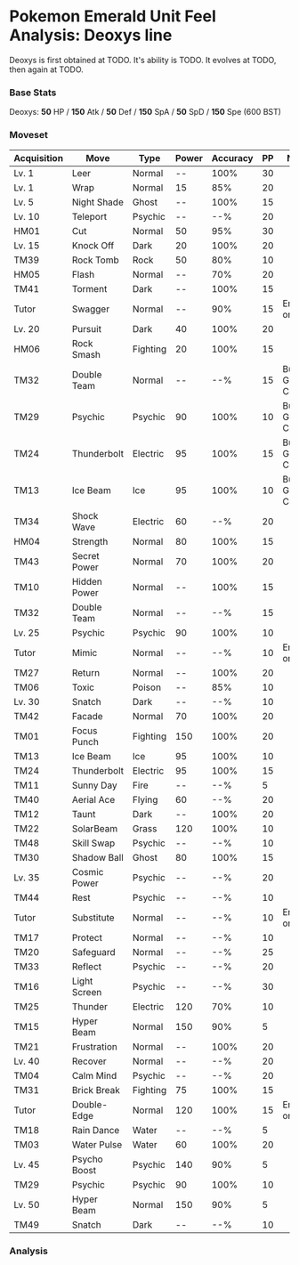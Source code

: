 # Pokemon Emerald Unit Feel Analysis: Deoxys line

Deoxys is first obtained at TODO. It's ability is TODO. It evolves at TODO, then again at TODO.

### Base Stats

Deoxys: **50** HP / **150** Atk / **50** Def / **150** SpA / **50** SpD / **150** Spe (600 BST)

### Moveset

|Acquisition|Move        |Type    |Power|Accuracy|PP |Notes                    |
|---        |---         |---     |---  |---     |---|---                      |
|Lv. 1      |Leer        |Normal  |--   |100%    |30 |                         |
|Lv. 1      |Wrap        |Normal  |15   |85%     |20 |                         |
|Lv. 5      |Night Shade |Ghost   |--   |100%    |15 |                         |
|Lv. 10     |Teleport    |Psychic |--   |--%     |20 |                         |
|HM01       |Cut         |Normal  |50   |95%     |30 |                         |
|Lv. 15     |Knock Off   |Dark    |20   |100%    |20 |                         |
|TM39       |Rock Tomb   |Rock    |50   |80%     |10 |                         |
|HM05       |Flash       |Normal  |--   |70%     |20 |                         |
|TM41       |Torment     |Dark    |--   |100%    |15 |                         |
|Tutor      |Swagger     |Normal  |--   |90%     |15 |Emerald only             |
|Lv. 20     |Pursuit     |Dark    |40   |100%    |20 |                         |
|HM06       |Rock Smash  |Fighting|20   |100%    |15 |                         |
|TM32       |Double Team |Normal  |--   |--%     |15 |Buy at Game Corner       |
|TM29       |Psychic     |Psychic |90   |100%    |10 |Buy at Game Corner       |
|TM24       |Thunderbolt |Electric|95   |100%    |15 |Buy at Game Corner       |
|TM13       |Ice Beam    |Ice     |95   |100%    |10 |Buy at Game Corner       |
|TM34       |Shock Wave  |Electric|60   |--%     |20 |                         |
|HM04       |Strength    |Normal  |80   |100%    |15 |                         |
|TM43       |Secret Power|Normal  |70   |100%    |20 |                         |
|TM10       |Hidden Power|Normal  |--   |100%    |15 |                         |
|TM32       |Double Team |Normal  |--   |--%     |15 |                         |
|Lv. 25     |Psychic     |Psychic |90   |100%    |10 |                         |
|Tutor      |Mimic       |Normal  |--   |--%     |10 |Emerald only             |
|TM27       |Return      |Normal  |--   |100%    |20 |                         |
|TM06       |Toxic       |Poison  |--   |85%     |10 |                         |
|Lv. 30     |Snatch      |Dark    |--   |--%     |10 |                         |
|TM42       |Facade      |Normal  |70   |100%    |20 |                         |
|TM01       |Focus Punch |Fighting|150  |100%    |20 |                         |
|TM13       |Ice Beam    |Ice     |95   |100%    |10 |                         |
|TM24       |Thunderbolt |Electric|95   |100%    |15 |                         |
|TM11       |Sunny Day   |Fire    |--   |--%     |5  |                         |
|TM40       |Aerial Ace  |Flying  |60   |--%     |20 |                         |
|TM12       |Taunt       |Dark    |--   |100%    |20 |                         |
|TM22       |SolarBeam   |Grass   |120  |100%    |10 |                         |
|TM48       |Skill Swap  |Psychic |--   |--%     |10 |                         |
|TM30       |Shadow Ball |Ghost   |80   |100%    |15 |                         |
|Lv. 35     |Cosmic Power|Psychic |--   |--%     |20 |                         |
|TM44       |Rest        |Psychic |--   |--%     |10 |                         |
|Tutor      |Substitute  |Normal  |--   |--%     |10 |Emerald only             |
|TM17       |Protect     |Normal  |--   |--%     |10 |                         |
|TM20       |Safeguard   |Normal  |--   |--%     |25 |                         |
|TM33       |Reflect     |Psychic |--   |--%     |20 |                         |
|TM16       |Light Screen|Psychic |--   |--%     |30 |                         |
|TM25       |Thunder     |Electric|120  |70%     |10 |                         |
|TM15       |Hyper Beam  |Normal  |150  |90%     |5  |                         |
|TM21       |Frustration |Normal  |--   |100%    |20 |                         |
|Lv. 40     |Recover     |Normal  |--   |--%     |20 |                         |
|TM04       |Calm Mind   |Psychic |--   |--%     |20 |                         |
|TM31       |Brick Break |Fighting|75   |100%    |15 |                         |
|Tutor      |Double-Edge |Normal  |120  |100%    |15 |Emerald only             |
|TM18       |Rain Dance  |Water   |--   |--%     |5  |                         |
|TM03       |Water Pulse |Water   |60   |100%    |20 |                         |
|Lv. 45     |Psycho Boost|Psychic |140  |90%     |5  |                         |
|TM29       |Psychic     |Psychic |90   |100%    |10 |                         |
|Lv. 50     |Hyper Beam  |Normal  |150  |90%     |5  |                         |
|TM49       |Snatch      |Dark    |--   |--%     |10 |                         |

### Analysis